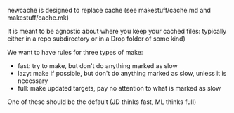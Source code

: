 newcache is designed to replace cache (see makestuff/cache.md and makestuff/cache.mk)

It is meant to be agnostic about where you keep your cached files: typically either in a repo subdirectory or in a Drop folder of some kind)

We want to have rules for three types of make:

* fast: try to make, but don't do anything marked as slow
* lazy: make if possible, but don't do anything marked as slow, unless it is necessary
* full: make updated targets, pay no attention to what is marked as slow

One of these should be the default (JD thinks fast, ML thinks full)
